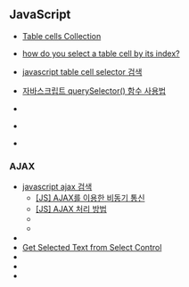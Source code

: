 ## JavaScript
- [Table cells Collection](https://www.w3schools.com/Jsref/coll_table_cells.asp)
- [how do you select a table cell by its index?](https://stackoverflow.com/questions/10940714/how-do-you-select-a-table-cell-by-its-index)
- [javascript table cell selector 검색](https://www.google.com/search?q=javascript+table+cell+selector&oq=javascript+table+cell+selector&gs_lcrp=EgZjaHJvbWUyBggAEEUYOTIJCAEQABgTGIAEMggIAhAAGBMYHjIICAMQABgTGB4yCAgEEAAYExgeMggIBRAAGBMYHjIICAYQABgTGB4yCAgHEAAYExgeMggICBAAGBMYHjIICAkQABgTGB7SAQg2ODk2ajBqN6gCALACAA&sourceid=chrome&ie=UTF-8)

- [자바스크립트 querySelector() 함수 사용법](https://codingeverybody.kr/%EC%9E%90%EB%B0%94%EC%8A%A4%ED%81%AC%EB%A6%BD%ED%8A%B8-queryselector-%ED%95%A8%EC%88%98-%EC%82%AC%EC%9A%A9%EB%B2%95/)
- []()
- []()
- []()

### AJAX
- [javascript ajax 검색](https://www.google.com/search?q=javascript+ajax&oq=javascript+ajax&gs_lcrp=EgZjaHJvbWUyBggAEEUYOTIHCAEQABiABDIHCAIQABiABDIHCAMQABiABDIHCAQQABiABDIHCAUQABiABDIHCAYQABiABDIHCAcQABiABDIHCAgQABiABDIHCAkQABiABNIBCDY4ODFqMGo3qAIAsAIA&sourceid=chrome&ie=UTF-8)
  - [[JS] AJAX를 이용한 비동기 통신](https://velog.io/@merci/JS-%EA%B0%84%EB%8B%A8%ED%95%9C-ajax)
  - [[JS] AJAX 처리 방법](https://blog.naver.com/comma_dev/223460596218)
  - []()
  - []()
- []()
- [Get Selected Text from Select Control](https://community.wappler.io/t/get-selected-text-from-select-control/26240)
- []()
- []()
- []()